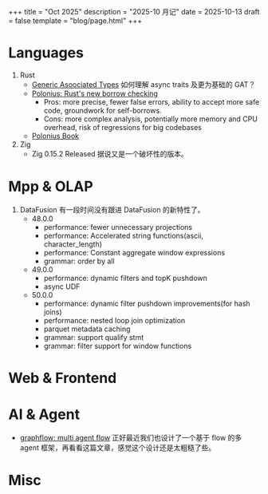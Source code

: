 +++
title = "Oct 2025"
description = "2025-10 月记"
date = 2025-10-13
draft = false
template = "blog/page.html"
+++

# Languages
1. Rust
   - [Generic Asoociated Types](https://medium.com/@syntaxSavage/generic-associated-types-gats-the-rust-feature-that-finally-solves-async-trait-hell-b9b79d14a422)
     如何理解 async traits 及更为基础的 GAT？
   - [Polonius: Rust's new borrow checking](https://medium.com/@syntaxSavage/rusts-new-borrow-checker-polonius-is-coming-a890fc5ffd8b)
     - Pros: more precise, fewer false errors, ability to accept more safe code, groundwork for self-borrows.
     - Cons: more complex analysis, potentially more memory and CPU overhead, risk of regressions for big codebases
   - [Polonius Book](https://rust-lang.github.io/polonius/)
2. Zig
   - Zig 0.15.2 Released 据说又是一个破坏性的版本。 

# Mpp & OLAP
1. DataFusion 有一段时间没有跟进 DataFusion 的新特性了。
   - 48.0.0
     - performance: fewer unnecessary projections
     - performance: Accelerated string functions(ascii, character_length)
     - performance: Constant aggregate window expressions
     - grammar: order by all
   - 49.0.0
     - performance: dynamic filters and topK pushdown
     - async UDF
   - 50.0.0
     - performance: dynamic filter pushdown improvements(for hash joins)
     - performance: nested loop join optimization
     - parquet metadata caching
     - grammar: support qualify stmt
     - grammar: filter support for window functions
   

# Web & Frontend

# AI & Agent
- [graphflow: multi agent flow](https://ai.gopubby.com/graphflow-rust-native-orchestration-for-multi-agent-workflows-6143a9b767ad)
  正好最近我们也设计了一个基于 flow 的多 agent 框架，再看看这篇文章，感觉这个设计还是太粗糙了些。

# Misc
